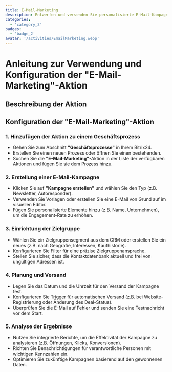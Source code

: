 ```yaml
---
title: E-Mail-Marketing
description: Entwerfen und versenden Sie personalisierte E-Mail-Kampagnen, um Ihr Publikum zu engagieren.
categories: 
  - 'category_3'
badges: 
  - 'badge_2'
avatar: '/activities/EmailMarketing.webp'
---
```

# Anleitung zur Verwendung und Konfiguration der "E-Mail-Marketing"-Aktion

## Beschreibung der Aktion

## **Konfiguration der "E-Mail-Marketing"-Aktion**

### 1. Hinzufügen der Aktion zu einem Geschäftsprozess
- Gehen Sie zum Abschnitt **"Geschäftsprozesse"** in Ihrem Bitrix24.
- Erstellen Sie einen neuen Prozess oder öffnen Sie einen bestehenden.
- Suchen Sie die **"E-Mail-Marketing"**-Aktion in der Liste der verfügbaren Aktionen und fügen Sie sie dem Prozess hinzu.

### 2. Erstellung einer E-Mail-Kampagne
- Klicken Sie auf **"Kampagne erstellen"** und wählen Sie den Typ (z.B. Newsletter, Autoresponder).
- Verwenden Sie Vorlagen oder erstellen Sie eine E-Mail von Grund auf im visuellen Editor.
- Fügen Sie personalisierte Elemente hinzu (z.B. Name, Unternehmen), um die Engagement-Rate zu erhöhen.

### 3. Einrichtung der Zielgruppe
- Wählen Sie ein Zielgruppensegment aus dem CRM oder erstellen Sie ein neues (z.B. nach Geografie, Interessen, Kaufhistorie).
- Konfigurieren Sie Filter für eine präzise Zielgruppenansprache.
- Stellen Sie sicher, dass die Kontaktdatenbank aktuell und frei von ungültigen Adressen ist.

### 4. Planung und Versand
- Legen Sie das Datum und die Uhrzeit für den Versand der Kampagne fest.
- Konfigurieren Sie Trigger für automatischen Versand (z.B. bei Website-Registrierung oder Änderung des Deal-Status).
- Überprüfen Sie die E-Mail auf Fehler und senden Sie eine Testnachricht vor dem Start.

### 5. Analyse der Ergebnisse
- Nutzen Sie integrierte Berichte, um die Effektivität der Kampagne zu analysieren (z.B. Öffnungen, Klicks, Konversionen).
- Richten Sie Benachrichtigungen für verantwortliche Personen mit wichtigen Kennzahlen ein.
- Optimieren Sie zukünftige Kampagnen basierend auf den gewonnenen Daten.